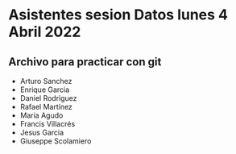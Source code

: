 # Asistentes sesion Datos lunes 4 Abril 2022
## Archivo para practicar con git
 * Arturo Sanchez
 * Enrique Garcia
 * Daniel Rodriguez
 * Rafael Martínez
 * Maria Agudo
 * Francis Villacrés
 * Jesus Garcia
 * Giuseppe Scolamiero

